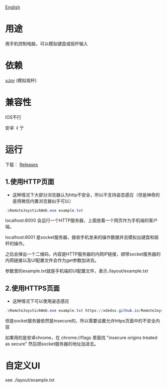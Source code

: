 [English](readme.md)

# 用途

用手机控制电脑，可以模拟键盘或摇杆输入

# 依赖

[vJoy](http://vjoystick.sourceforge.net/site/index.php/download-a-install/download) (模拟摇杆)

# 兼容性

IOS不行

安卓 彳亍

# 运行

下载： [Releases](https://github.com/xdedss/RemoteJoystickWeb/releases)

## 1.使用HTTP页面

- 这种情况下大部分浏览器认为http不安全，所以不支持姿态感应（但是神奇的是用微信内置浏览器似乎可以）

```powershell
.\RemoteJoystickWeb.exe example.txt
```

localhost:8000 会运行一个HTTP服务器，上面放着一个网页作为手机端的客户端。

localhost:8001 是socket服务器，接收手机发来的操作数据并且模拟出键盘和摇杆的操作。

之后会弹出一个二维码，内容是HTTP服务器的内网IP链接，顺带socket服务器的内网链接以及UI配置文件会作为get参数加进去。

参数里的example.txt就是手机端的UI配置文件，表示./layout/example.txt

## 2.使用HTTPS页面

- 这种情况下可以使用姿态感应

```powershell
.\RemoteJoystickWeb.exe example.txt https://xdedss.github.io/RemoteJoystickWeb/RemoteJoystickWeb/www/
```

但是socket服务器依然是insecure的，所以需要设置允许https页面中的不安全内容

如果用的是安卓chrome，在 chrome://flags 里面找 "insecure origins treated as secure" 然后把socket服务器的地址加进去。

# 自定义UI

see ./layout/example.txt
